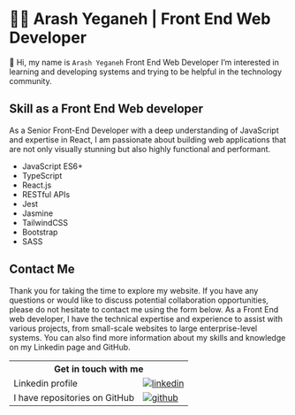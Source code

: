 # 👨‍💼 Arash Yeganeh | Front End Web Developer

‎‍🚀 Hi, my name is `Arash Yeganeh`
Front End Web Developer
I’m interested in learning and developing systems and trying to be helpful in the technology community.

## Skill as a Front End Web developer

As a Senior Front-End Developer with a deep understanding of JavaScript and expertise in React, I am passionate about building web applications that are not only visually stunning but also highly functional and performant.

* JavaScript ES6+ 
* TypeScript
* React.js
* RESTful APIs
* Jest
* Jasmine
* TailwindCSS
* Bootstrap
* SASS

## Contact Me

Thank you for taking the time to explore my website. If you have any questions or would like to discuss potential collaboration opportunities, please do not hesitate to contact me using the form below. As a Front End web developer, I have the technical expertise and experience to assist with various projects, from small-scale websites to large enterprise-level systems. You can also find more information about my skills and knowledge on my Linkedin page and GitHub.

<table>
    <tr>
    	<th colspan="2" align="center">
        	Get in touch with me
        </th>
    </tr>
    <tr>
    	<td>
            Linkedin profile
        </td>
        <td>
        	<a href="https://www.linkedin.com/in/arash-yeganeh/"><img alt="linkedin" src="https://img.shields.io/badge/-Linkedin-0077B5?logo=linkedin&logoColor=white"/>
   			</a>
        </td>
    </tr>
    <tr>
    	<td>
        	I have repositories on GitHub
        </td>
        <td>
        	<a href="https://github.com/arashyeganeh?tab=repositories"><img alt="github" src="https://img.shields.io/badge/-GitHub-272727?logo=github&logoColor=white"/></a>
        </td>
    </tr>
</table>